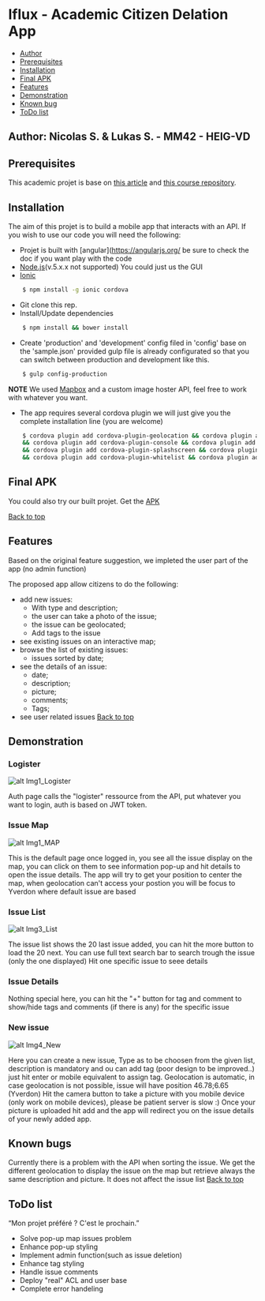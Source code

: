 # Iflux - Academic Citizen Delation App

<a name="top"></a>

* [Author](#author)
* [Prerequisites](#pre)
* [Installation](#install)
* [Final APK](#APK)
* [Features](#features)
* [Demonstration](#demo)
* [Known bug](#bug)
* [ToDo list](#todo)


<a name="author"></a>
## Author: Nicolas S. & Lukas S. - MM42 - HEIG-VD
<a name="pre"></a>
## Prerequisites

This academic projet is base on [this article](http://www.iflux.io/use-case/2015/02/03/citizen-engagement.html) and [this course repository](https://github.com/SoftEng-HEIGVD/Teaching-HEIGVD-CM_WEBS-2016).

<a name="install"></a>
## Installation

The aim of this projet is to build a mobile app that interacts with an API.
If you wish to use our code you will need the following:

* Projet is built with [angular](https://angularjs.org/ be sure to check the doc if you want play with the code
* [Node.js](https://nodejs.org)(v.5.x.x not supported)
You could just us the GUI
* [Ionic](http://ionicframework.com/)
```sh
    $ npm install -g ionic cordova
```
* Git clone this rep.
* Install/Update dependencies 
```sh
    $ npm install && bower install
```
* Create 'production' and 'development' config filed in 'config' base on the 'sample.json' provided gulp file is already configurated so that you can switch between production and development like this.
```sh
    $ gulp config-production
```
**NOTE** We used [Mapbox](https://www.mapbox.com/) and a custom image hoster API, feel free to work with whatever you want.
* The app requires several cordova plugin we will just give you the complete installation line (you are welcome)
```sh
    $ cordova plugin add cordova-plugin-geolocation && cordova plugin add cordova-plugin-camera
    && cordova plugin add cordova-plugin-console && cordova plugin add cordova-plugin-device
    && cordova plugin add cordova-plugin-splashscreen && cordova plugin add cordova-plugin-statusbar
    && cordova plugin add cordova-plugin-whitelist && cordova plugin add ionic-plugin-keyboard
```


<a name="APK"></a>
## Final APK
You could also try our built projet. Get the [APK](http://www.ac2p.ch/tmp/Iflux_unsigned.apk)


<a href="#top">Back to top</a>



<a name="features"></a>
## Features

Based on the original feature suggestion, we impleted the user part of the app (no admin function)


The proposed app allow citizens to do the following:

* add new issues:
  * With type and description;
  * the user can take a photo of the issue;
  * the issue can be geolocated;
  * Add tags to the issue
* see existing issues on an interactive map;
* browse the list of existing issues:
  * issues sorted by date;
* see the details of an issue:
  * date;
  * description;
  * picture;
  * comments;
  * Tags;
* see user related issues
<a href="#top">Back to top</a>

<a name="demo"></a>
## Demonstration
### Logister
![alt Img1_Logister](http://ac2p.ch/tmp/1_Logister.PNG)


Auth page calls the "logister" ressource from the API, put whatever you want to login, auth is based on JWT token.
### Issue Map
![alt Img1_MAP](http://ac2p.ch/tmp/2_Map.PNG)


This is the default page once logged in, you see all the issue display on the map, you can click on them to see information pop-up and hit details to open the issue details.
The app will try to get your position to center the map, when geolocation can't access your postion you will be focus to Yverdon where default issue are based
### Issue List
![alt Img3_List](http://ac2p.ch/tmp/3_List.PNG)


The issue list shows the 20 last issue added, you can hit the more button to load the 20 next.
You can use full text search bar to search trough the issue (only the one displayed)
Hit one specific issue to seee details
### Issue Details
Nothing special here, you can hit the "+" button for tag and comment to show/hide tags and comments (if there is any) for the specific issue
### New issue
![alt Img4_New](http://ac2p.ch/tmp/4_New.PNG)


Here you can create a new issue, Type as to be choosen from the given list, description is mandatory and ou can add tag (poor design to be improved..) just hit enter or mobile equivalent to assign tag.
Geolocation is automatic, in case geolocation is not possible, issue will have position 46.78;6.65 (Yverdon)
Hit the camera button to take a picture with you mobile device (only work on mobile devices), please be patient server is slow :)
Once your picture is uploaded hit add and the app will redirect you on the issue details of your newly added app.



<a name="bug"></a>
## Known bugs

Currently there is a problem with the API when sorting the issue.
We get the different geolocation to display the issue on the map but retrieve always the same description and picture.
It does not affect the issue list
<a href="#top">Back to top</a>
<a name="todo"></a>
## ToDo list

“Mon projet préféré ? C'est le prochain.”

* Solve pop-up map issues problem
* Enhance pop-up styling
* Implement admin function(such as issue deletion)
* Enhance tag styling
* Handle issue comments
* Deploy "real" ACL and user base
* Complete error handeling
